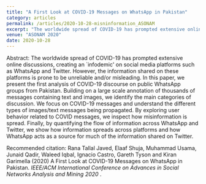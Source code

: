 ```yaml
---
title: "A First Look at COVID-19 Messages on WhatsApp in Pakistan"
category: articles
permalink: /articles/2020-10-28-misninformation_ASONAM
excerpt: "The worldwide spread of COVID-19 has prompted extensive online discussions, creating an \`infodemic' on social media platforms such as WhatsApp and Twitter. However, the information shared on these platforms is prone to be unreliable and/or misleading. In this paper, we present the first analysis of COVID-19 discourse on public WhatsApp groups from Pakistan. Building on a large scale annotation of thousands of messages containing text and images, we identify the main categories of discussion. We focus on COVID-19 messages and understand the different types of images/text messages being propagated. By exploring user behavior related to COVID messages, we inspect how misinformation is spread. Finally, by quantifying the flow of information across WhatsApp and Twitter, we show how information spreads across platforms and how WhatsApp acts as a source for much of the information shared on Twitter."
venue: "ASONAM 2020"
date: 2020-10-28
---
```


<!-- <a href="https://www.frontiersin.org/articles/10.3389/fdata.2020.587139/pdf">Download PDF</a>.
 -->
Abstract: The worldwide spread of COVID-19 has prompted extensive online discussions, creating an \`infodemic' on social media platforms such as WhatsApp and Twitter. However, the information shared on these platforms is prone to be unreliable and/or misleading. In this paper, we present the first analysis of COVID-19 discourse on public WhatsApp groups from Pakistan. Building on a large scale annotation of thousands of messages containing text and images, we identify the main categories of discussion. We focus on COVID-19 messages and understand the different types of images/text messages being propagated. By exploring user behavior related to COVID messages, we inspect how misinformation is spread. Finally, by quantifying the flow of information across WhatsApp and Twitter, we show how information spreads across platforms and how WhatsApp acts as a source for much of the information shared on Twitter.


Recommended citation: Rana Tallal Javed, Elaaf Shuja, Muhammad Usama, Junaid Qadir, Waleed Iqbal, Ignacio Castro, Gareth Tyson and Kiran Garimella (2020) A First Look at COVID-19 Messages on WhatsApp in Pakistan. <i>IEEE/ACM International Conference on
Advances in Social Networks Analysis and Mining 2020 </i>.
